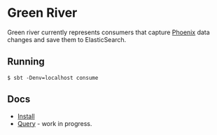 # Green River

Green river currently represents consumers that capture [Phoenix](https://github.com/FoxComm/phoenix-scala) data changes and save them to ElasticSearch.

## Running

```
$ sbt -Denv=localhost consume
```

## Docs

* [Install](docs/Install.md)
* [Query](docs/Query.md) - work in progress.